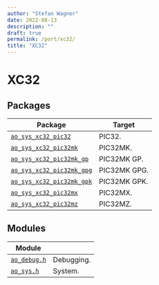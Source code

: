```yaml
---
author: "Stefan Wagner"
date: 2022-08-13
description: ""
draft: true
permalink: /port/xc32/
title: "XC32"
---
```


# XC32

## Packages

| Package | Target |
|---------|-|
| [`ao_sys_xc32_pic32`](pic32/index.md) | PIC32. |
| [`ao_sys_xc32_pic32mk`](pic32mk/index.md) | PIC32MK. |
| [`ao_sys_xc32_pic32mk_gp`](pic32mk-gp/index.md) | PIC32MK GP. |
| [`ao_sys_xc32_pic32mk_gpg`](pic32mk-gpg/index.md) | PIC32MK GPG. |
| [`ao_sys_xc32_pic32mk_gpk`](pic32mk-gpk/index.md) | PIC32MK GPK. |
| [`ao_sys_xc32_pic32mx`](pic32mx/index.md) | PIC32MX. |
| [`ao_sys_xc32_pic32mz`](pic32mz/index.md) | PIC32MZ. |

## Modules

| Module                   |            |
|--------------------------|------------|
| [`ao_debug.h`](debug.md) | Debugging. |
| [`ao_sys.h`](sys.md)     | System.    |
